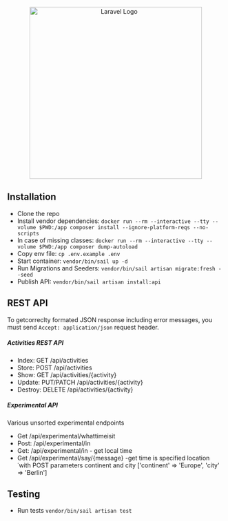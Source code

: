 <p align="center"><a href="https://laravel.com" target="_blank"><img src="https://raw.githubusercontent.com/laravel/art/master/logo-lockup/5%20SVG/2%20CMYK/1%20Full%20Color/laravel-logolockup-cmyk-red.svg" width="400" alt="Laravel Logo"></a></p>

## Installation
* Clone the repo
* Install vendor dependencies: `docker run --rm --interactive --tty --volume $PWD:/app composer install --ignore-platform-reqs --no-scripts`
* In case of missing classes: `docker run --rm --interactive --tty --volume $PWD:/app composer dump-autoload`
* Copy env file: `cp .env.example .env`
* Start container: `vendor/bin/sail up -d`
* Run Migrations and Seeders: `vendor/bin/sail artisan migrate:fresh --seed`
* Publish API: `vendor/bin/sail artisan install:api`


## REST API
To getcorreclty formated JSON response including error messages, you must send `Accept: application/json` request header.

##### Activities REST API
* Index: GET /api/activities
* Store: POST /api/activities
* Show: GET /api/activities/{activity}
* Update: PUT/PATCH /api/activities/{activity}
* Destroy: DELETE /api/activities/{activity}


##### Experimental API
Various unsorted experimental endpoints
* Get /api/experimental/whattimeisit
* Post: /api/experimental/in
* Get: /api/experimental/in - get local time
* Get /api/experimental/say/{message} -get time is specified location ˙with POST parameters continent and city ['continent' => 'Europe', 'city' => 'Berlin']

## Testing
* Run tests `vendor/bin/sail artisan test`
